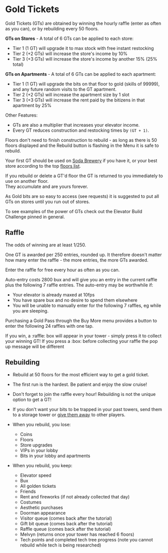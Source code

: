 # Gold Tickets

Gold Tickets (GTs) are obtained by winning the hourly raffle (enter as often as you can), or by rebuilding every 50 floors.

**GTs on Stores** - A total of 6 GTs can be applied to each store:

* Tier 1 (1 GT) will upgrade it to max stock with free instant restocking
* Tier 2 (+2 GTs) will increase the store's income by 10%
* Tier 3 (+3 GTs) will increase the store's income by another 15% (25% total)

**GTs on Apartments** - A total of 6 GTs can be applied to each apartment:

* Tier 1 (1 GT) will upgrade the bits on that floor to gold (skills of 99999), and any future random visits to the GT apartment.
* Tier 2 (+2 GTs) will increase the apartment size by 1 slot
* Tier 3 (+3 GTs) will increase the rent paid by the bitizens in that apartment by 25%

Other Features:

* GTs are also a multiplier that increases your elevator income.
* Every GT reduces construction and restocking times by `(GT + 1)`.

Floors don't need to finish construction to rebuild - as long as there is 50 floors displayed and the Rebuild button is flashing in the Menu it is safe to rebuild.

Your first GT should be used on [Soda Brewery](TODO/floors#soda-brewery) if you have it, or your best store according to the top [floors list](TODO/floors#top-floors).

If you rebuild or delete a GT'd floor the GT is returned to you immediately to use on another floor.  
They accumulate and are yours forever.

As Gold bits are so easy to access (see requests) it is suggested to put all GTs on stores until you run out of stores.

To see examples of the power of GTs check out the Elevator Build Challenge pinned in general.

## Raffle

The odds of winning are at least 1/250.

One GT is awarded per 250 entries, rounded up.  It therefore doesn't matter how many enter the raffle - the more entries, the more GTs awarded.

Enter the raffle for free every hour as often as you can.

Auto-entry costs 2800 bux and will give you an entry in the current raffle plus the following 7 raffle entries.  The auto-entry may be worthwhile if:

* Your elevator is already maxed at 10fps
* You have spare bux and no desire to spend them elsewhere
* You will be unable to manually enter for the following 7 raffles, eg while you are sleeping.

Purchasing a Gold Pass through the Buy More menu provides a button to enter the following 24 raffles with one tap.

If you win, a :raffle: box will appear in your tower - simply press it to collect your winning GT!  If you press a :box: before collecting your raffle the pop up message will be different

## Rebuilding

* Rebuild at 50 floors for the most efficient way to get a gold ticket.
* The first run is the hardest. Be patient and enjoy the slow cruise!
* Don't forget to join the raffle every hour! Rebuilding is not the unique option to get a GT!
* If you don't want your bits to be trapped in your past towers, send them to a storage tower or [give them away](TODO/online#give-away) to other players.

* When you rebuild, you lose:
  * Coins
  * Floors
  * Store upgrades
  * VIPs in your lobby
  * Bits in your lobby and apartments
* When you rebuild, you keep:
  * Elevator speed
  * Bux
  * All golden tickets
  * Friends
  * Rent and fireworks (if not already collected that day)
  * Costumes
  * Aesthetic purchases
  * Doorman appearance
  * Visitor queue (comes back after the tutorial)
  * Gift bit queue (comes back after the tutorial)
  * Raffle queue (comes back after the tutorial)
  * Melvyn (returns once your tower has reached 6 floors)
  * Tech points and completed tech tree progress (note you cannot rebuild while tech is being researched)
